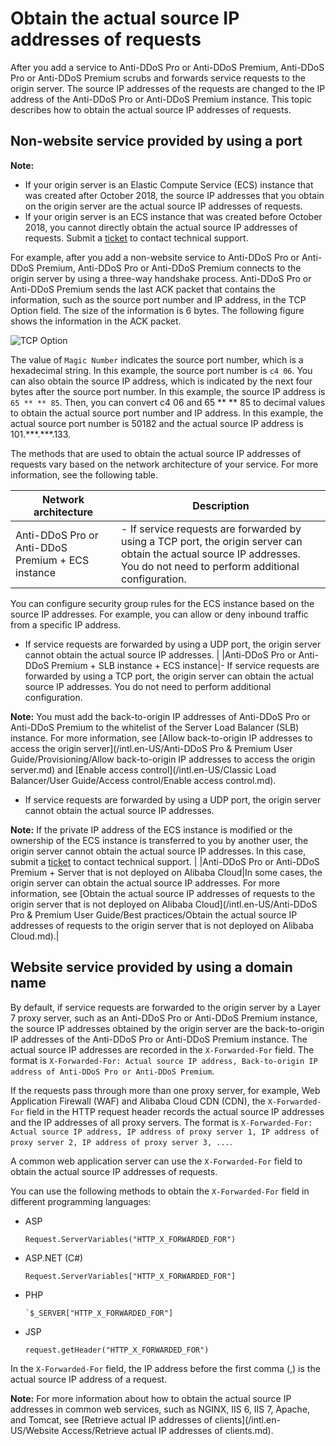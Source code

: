 # Obtain the actual source IP addresses of requests

After you add a service to Anti-DDoS Pro or Anti-DDoS Premium, Anti-DDoS Pro or Anti-DDoS Premium scrubs and forwards service requests to the origin server. The source IP addresses of the requests are changed to the IP address of the Anti-DDoS Pro or Anti-DDoS Premium instance. This topic describes how to obtain the actual source IP addresses of requests.

## Non-website service provided by using a port

**Note:**

-   If your origin server is an Elastic Compute Service \(ECS\) instance that was created after October 2018, the source IP addresses that you obtain on the origin server are the actual source IP addresses of requests.
-   If your origin server is an ECS instance that was created before October 2018, you cannot directly obtain the actual source IP addresses of requests. Submit a [ticket](https://workorder-intl.console.aliyun.com/?#/ticket/add/?productId=80) to contact technical support.

For example, after you add a non-website service to Anti-DDoS Pro or Anti-DDoS Premium, Anti-DDoS Pro or Anti-DDoS Premium connects to the origin server by using a three-way handshake process. Anti-DDoS Pro or Anti-DDoS Premium sends the last ACK packet that contains the information, such as the source port number and IP address, in the TCP Option field. The size of the information is 6 bytes. The following figure shows the information in the ACK packet.

![TCP Option](https://static-aliyun-doc.oss-accelerate.aliyuncs.com/assets/img/en-US/8410860161/p183502.png)

The value of `Magic Number` indicates the source port number, which is a hexadecimal string. In this example, the source port number is `c4 06`. You can also obtain the source IP address, which is indicated by the next four bytes after the source port number. In this example, the source IP address is `65 ** ** 85`. Then, you can convert c4 06 and 65 \*\* \*\* 85 to decimal values to obtain the actual source port number and IP address. In this example, the actual source port number is 50182 and the actual source IP address is 101.\*\*\*.\*\*\*.133.

The methods that are used to obtain the actual source IP addresses of requests vary based on the network architecture of your service. For more information, see the following table.

|Network architecture|Description|
|--------------------|-----------|
|Anti-DDoS Pro or Anti-DDoS Premium + ECS instance|-   If service requests are forwarded by using a TCP port, the origin server can obtain the actual source IP addresses. You do not need to perform additional configuration.

You can configure security group rules for the ECS instance based on the source IP addresses. For example, you can allow or deny inbound traffic from a specific IP address.

-   If service requests are forwarded by using a UDP port, the origin server cannot obtain the actual source IP addresses. |
|Anti-DDoS Pro or Anti-DDoS Premium + SLB instance + ECS instance|-   If service requests are forwarded by using a TCP port, the origin server can obtain the actual source IP addresses. You do not need to perform additional configuration.

**Note:** You must add the back-to-origin IP addresses of Anti-DDoS Pro or Anti-DDoS Premium to the whitelist of the Server Load Balancer \(SLB\) instance. For more information, see [Allow back-to-origin IP addresses to access the origin server](/intl.en-US/Anti-DDoS Pro & Premium User Guide/Provisioning/Allow back-to-origin IP addresses to access the origin server.md) and [Enable access control](/intl.en-US/Classic Load Balancer/User Guide/Access control/Enable access control.md).

-   If service requests are forwarded by using a UDP port, the origin server cannot obtain the actual source IP addresses.

**Note:** If the private IP address of the ECS instance is modified or the ownership of the ECS instance is transferred to you by another user, the origin server cannot obtain the actual source IP addresses. In this case, submit a [ticket](https://workorder-intl.console.aliyun.com/?#/ticket/add/?productId=80) to contact technical support. |
|Anti-DDoS Pro or Anti-DDoS Premium + Server that is not deployed on Alibaba Cloud|In some cases, the origin server can obtain the actual source IP addresses. For more information, see [Obtain the actual source IP addresses of requests to the origin server that is not deployed on Alibaba Cloud](/intl.en-US/Anti-DDoS Pro & Premium User Guide/Best practices/Obtain the actual source IP addresses of requests to the origin server that is not
         deployed on Alibaba Cloud.md).|

## Website service provided by using a domain name

By default, if service requests are forwarded to the origin server by a Layer 7 proxy server, such as an Anti-DDoS Pro or Anti-DDoS Premium instance, the source IP addresses obtained by the origin server are the back-to-origin IP addresses of the Anti-DDoS Pro or Anti-DDoS Premium instance. The actual source IP addresses are recorded in the `X-Forwarded-For` field. The format is `X-Forwarded-For: Actual source IP address, Back-to-origin IP address of Anti-DDoS Pro or Anti-DDoS Premium`.

If the requests pass through more than one proxy server, for example, Web Application Firewall \(WAF\) and Alibaba Cloud CDN \(CDN\), the `X-Forwarded-For` field in the HTTP request header records the actual source IP addresses and the IP addresses of all proxy servers. The format is `X-Forwarded-For: Actual source IP address, IP address of proxy server 1, IP address of proxy server 2, IP address of proxy server 3, ...`.

A common web application server can use the `X-Forwarded-For` field to obtain the actual source IP addresses of requests.

You can use the following methods to obtain the `X-Forwarded-For` field in different programming languages:

-   ASP

    ```
    Request.ServerVariables("HTTP_X_FORWARDED_FOR")
    ```

-   ASP.NET \(C\#\)

    ```
    Request.ServerVariables["HTTP_X_FORWARDED_FOR"]
    ```

-   PHP

    ```
    `$_SERVER["HTTP_X_FORWARDED_FOR"]
    ```

-   JSP

    ```
    request.getHeader("HTTP_X_FORWARDED_FOR")
    ```


In the `X-Forwarded-For` field, the IP address before the first comma \(,\) is the actual source IP address of a request.

**Note:** For more information about how to obtain the actual source IP addresses in common web services, such as NGINX, IIS 6, IIS 7, Apache, and Tomcat, see [Retrieve actual IP addresses of clients](/intl.en-US/Website Access/Retrieve actual IP addresses of clients.md).

